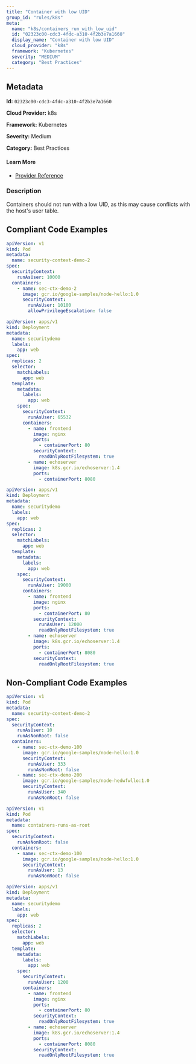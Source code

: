 ```yaml
---
title: "Container with low UID"
group_id: "rules/k8s"
meta:
  name: "k8s/containers_run_with_low_uid"
  id: "02323c00-cdc3-4fdc-a310-4f2b3e7a1660"
  display_name: "Container with low UID"
  cloud_provider: "k8s"
  framework: "Kubernetes"
  severity: "MEDIUM"
  category: "Best Practices"
---
```

## Metadata

**Id:** `02323c00-cdc3-4fdc-a310-4f2b3e7a1660`

**Cloud Provider:** k8s

**Framework:** Kubernetes

**Severity:** Medium

**Category:** Best Practices

#### Learn More

 - [Provider Reference](https://kubernetes.io/docs/tasks/configure-pod-container/security-context/)

### Description

 Containers should not run with a low UID, as this may cause conflicts with the host's user table.


## Compliant Code Examples
```yaml
apiVersion: v1
kind: Pod
metadata:
  name: security-context-demo-2
spec:
  securityContext:
    runAsUser: 10000
  containers:
    - name: sec-ctx-demo-2
      image: gcr.io/google-samples/node-hello:1.0
      securityContext:
        runAsUser: 10100
        allowPrivilegeEscalation: false

```

```yaml
apiVersion: apps/v1
kind: Deployment
metadata:
  name: securitydemo
  labels:
    app: web
spec:
  replicas: 2
  selector:
    matchLabels:
      app: web
  template:
    metadata:
      labels:
        app: web
    spec:
      securityContext:
        runAsUser: 65532
      containers:
        - name: frontend
          image: nginx
          ports:
            - containerPort: 80
          securityContext:
            readOnlyRootFilesystem: true
        - name: echoserver
          image: k8s.gcr.io/echoserver:1.4
          ports:
            - containerPort: 8080

```

```yaml
apiVersion: apps/v1
kind: Deployment
metadata:
  name: securitydemo
  labels:
    app: web
spec:
  replicas: 2
  selector:
    matchLabels:
      app: web
  template:
    metadata:
      labels:
        app: web
    spec:
      securityContext:
        runAsUser: 19000
      containers:
        - name: frontend
          image: nginx
          ports:
            - containerPort: 80
          securityContext:
            runAsUser: 12000
            readOnlyRootFilesystem: true
        - name: echoserver
          image: k8s.gcr.io/echoserver:1.4
          ports:
            - containerPort: 8080
          securityContext:
            readOnlyRootFilesystem: true

```
## Non-Compliant Code Examples
```yaml
apiVersion: v1
kind: Pod
metadata:
  name: security-context-demo-2
spec:
  securityContext:
    runAsUser: 10
    runAsNonRoot: false
  containers:
    - name: sec-ctx-demo-100
      image: gcr.io/google-samples/node-hello:1.0
      securityContext:
        runAsUser: 333
        runAsNonRoot: false
    - name: sec-ctx-demo-200
      image: gcr.io/google-samples/node-hedwfwllo:1.0
      securityContext:
        runAsUser: 340
        runAsNonRoot: false

```

```yaml
apiVersion: v1
kind: Pod
metadata:
  name: containers-runs-as-root
spec:
  securityContext:
    runAsNonRoot: false
  containers:
    - name: sec-ctx-demo-100
      image: gcr.io/google-samples/node-hello:1.0
      securityContext:
        runAsUser: 13
        runAsNonRoot: false

```

```yaml
apiVersion: apps/v1
kind: Deployment
metadata:
  name: securitydemo
  labels:
    app: web
spec:
  replicas: 2
  selector:
    matchLabels:
      app: web
  template:
    metadata:
      labels:
        app: web
    spec:
      securityContext:
        runAsUser: 1200
      containers:
        - name: frontend
          image: nginx
          ports:
            - containerPort: 80
          securityContext:
            readOnlyRootFilesystem: true
        - name: echoserver
          image: k8s.gcr.io/echoserver:1.4
          ports:
            - containerPort: 8080
          securityContext:
            readOnlyRootFilesystem: true

```